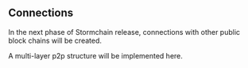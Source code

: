 ## Connections

In the next phase of Stormchain release, connections with other public block chains will be created. 

A multi-layer p2p structure will be implemented here.
